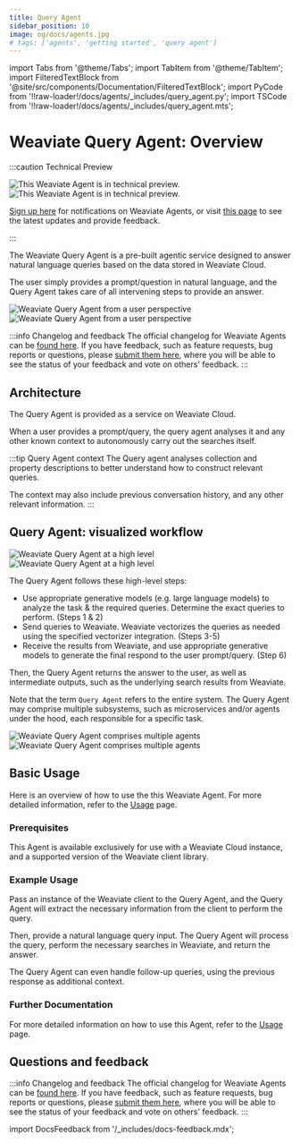 ```yaml
---
title: Query Agent
sidebar_position: 10
image: og/docs/agents.jpg
# tags: ['agents', 'getting started', 'query agent']
---
```


import Tabs from '@theme/Tabs';
import TabItem from '@theme/TabItem';
import FilteredTextBlock from '@site/src/components/Documentation/FilteredTextBlock';
import PyCode from '!!raw-loader!/docs/agents/_includes/query_agent.py';
import TSCode from '!!raw-loader!/docs/agents/_includes/query_agent.mts';

# Weaviate Query Agent: Overview

:::caution Technical Preview

![This Weaviate Agent is in technical preview.](../_includes/agents_tech_preview_light.png#gh-light-mode-only "This Weaviate Agent is in technical preview.")
![This Weaviate Agent is in technical preview.](../_includes/agents_tech_preview_dark.png#gh-dark-mode-only "This Weaviate Agent is in technical preview.")

[Sign up here](https://events.weaviate.io/weaviate-agents) for notifications on Weaviate Agents, or visit [this page](https://weaviateagents.featurebase.app/) to see the latest updates and provide feedback.

:::

The Weaviate Query Agent is a pre-built agentic service designed to answer natural language queries based on the data stored in Weaviate Cloud.

The user simply provides a prompt/question in natural language, and the Query Agent takes care of all intervening steps to provide an answer.

![Weaviate Query Agent from a user perspective](../_includes/query_agent_usage_light.png#gh-light-mode-only "Weaviate Query Agent from a user perspective")
![Weaviate Query Agent from a user perspective](../_includes/query_agent_usage_dark.png#gh-dark-mode-only "Weaviate Query Agent from a user perspective")

:::info Changelog and feedback
The official changelog for Weaviate Agents can be [found here](https://weaviateagents.featurebase.app/changelog). If you have feedback, such as feature requests, bug reports or questions, please [submit them here](https://weaviateagents.featurebase.app/), where you will be able to see the status of your feedback and vote on others' feedback.
:::

## Architecture

The Query Agent is provided as a service on Weaviate Cloud.

When a user provides a prompt/query, the query agent analyses it and any other known context to autonomously carry out the searches itself.

:::tip Query Agent context
The Query agent analyses collection and property descriptions to better understand how to construct relevant queries.<br/>

The context may also include previous conversation history, and any other relevant information.
:::

## Query Agent: visualized workflow

![Weaviate Query Agent at a high level](../_includes/query_agent_architecture_light.png#gh-light-mode-only "Weaviate Query Agent at a high level")
![Weaviate Query Agent at a high level](../_includes/query_agent_architecture_dark.png#gh-dark-mode-only "Weaviate Query Agent at a high level")

The Query Agent follows these high-level steps:

- Use appropriate generative models (e.g. large language models) to analyze the task & the required queries. Determine the exact queries to perform. (Steps 1 & 2)
- Send queries to Weaviate. Weaviate vectorizes the queries as needed using the specified vectorizer integration. (Steps 3-5)
- Receive the results from Weaviate, and use appropriate generative models to generate the final respond to the user prompt/query. (Step 6)

Then, the Query Agent returns the answer to the user, as well as intermediate outputs, such as the underlying search results from Weaviate.

Note that the term `Query Agent` refers to the entire system. The Query Agent may comprise multiple subsystems, such as microservices and/or agents under the hood, each responsible for a specific task.

![Weaviate Query Agent comprises multiple agents](../_includes/query_agent_info_light.png#gh-light-mode-only "Weaviate Query Agent comprises multiple agents")
![Weaviate Query Agent comprises multiple agents](../_includes/query_agent_info_dark.png#gh-dark-mode-only "Weaviate Query Agent comprises multiple agents")

## Basic Usage

Here is an overview of how to use the this Weaviate Agent. For more detailed information, refer to the [Usage](./usage.md) page.

### Prerequisites

This Agent is available exclusively for use with a Weaviate Cloud instance, and a supported version of the Weaviate client library.

### Example Usage

Pass an instance of the Weaviate client to the Query Agent, and the Query Agent will extract the necessary information from the client to perform the query.

<Tabs groupId="languages">
    <TabItem value="py_agents" label="Python">
        <FilteredTextBlock
            text={PyCode}
            startMarker="# START InstantiateQueryAgent"
            endMarker="# END InstantiateQueryAgent"
            language="py"
        />
    </TabItem>
    <TabItem value="ts_agents" label="JavaScript/TypeScript">
        <FilteredTextBlock
            text={TSCode}
            startMarker="// START InstantiateQueryAgent"
            endMarker="// END InstantiateQueryAgent"
            language="ts"
        />
    </TabItem>

</Tabs>

Then, provide a natural language query input. The Query Agent will process the query, perform the necessary searches in Weaviate, and return the answer.

<Tabs groupId="languages">
    <TabItem value="py_agents" label="Python">
        <FilteredTextBlock
            text={PyCode}
            startMarker="# START BasicQuery"
            endMarker="# END BasicQuery"
            language="py"
        />
    </TabItem>
    <TabItem value="ts_agents" label="JavaScript/TypeScript">
        <FilteredTextBlock
            text={TSCode}
            startMarker="// START BasicQuery"
            endMarker="// END BasicQuery"
            language="ts"
        />
    </TabItem>

</Tabs>

The Query Agent can even handle follow-up queries, using the previous response as additional context.

<Tabs groupId="languages">
    <TabItem value="py_agents" label="Python">
        <FilteredTextBlock
            text={PyCode}
            startMarker="# START FollowUpQuery"
            endMarker="# END FollowUpQuery"
            language="py"
        />
    </TabItem>
    <TabItem value="ts_agents" label="JavaScript/TypeScript">
        <FilteredTextBlock
            text={TSCode}
            startMarker="// START FollowUpQuery"
            endMarker="// END FollowUpQuery"
            language="ts"
        />
    </TabItem>

</Tabs>

### Further Documentation

For more detailed information on how to use this Agent, refer to the [Usage](./usage.md) page.

## Questions and feedback

:::info Changelog and feedback
The official changelog for Weaviate Agents can be [found here](https://weaviateagents.featurebase.app/changelog). If you have feedback, such as feature requests, bug reports or questions, please [submit them here](https://weaviateagents.featurebase.app/), where you will be able to see the status of your feedback and vote on others' feedback.
:::

import DocsFeedback from '/_includes/docs-feedback.mdx';

<DocsFeedback/>

